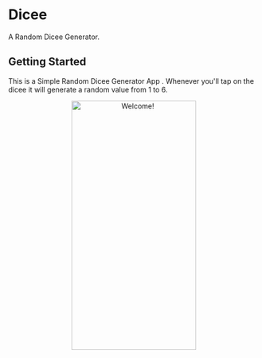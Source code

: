 # Dicee

A Random Dicee Generator.

## Getting Started
This is a Simple Random Dicee Generator App . 
Whenever you'll tap on the dicee it will generate a random value from 1 to 6.


<div align="center" width="50">

<img src="https://github.com/londonappbrewery/Images/blob/master/dicee-demo.gif?raw=true" alt="Welcome!" width="250" height= "500" />

</div>

